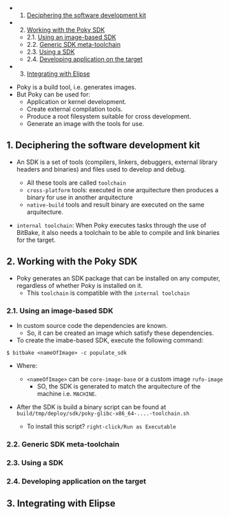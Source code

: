 <!-- vscode-markdown-toc -->
* 1. [Deciphering the software development kit](#Decipheringthesoftwaredevelopmentkit)
* 2. [Working with the Poky SDK](#WorkingwiththePokySDK)
	* 2.1. [Using an image-based SDK](#Usinganimage-basedSDK)
	* 2.2. [Generic SDK meta-toolchain](#GenericSDKmeta-toolchain)
	* 2.3. [Using a SDK](#UsingaSDK)
	* 2.4. [Developing application on the target](#Developingapplicationonthetarget)
* 3. [Integrating with Elipse](#IntegratingwithElipse)

<!-- vscode-markdown-toc-config
	numbering=true
	autoSave=true
	/vscode-markdown-toc-config -->
<!-- /vscode-markdown-toc -->

- Poky is a build tool, i.e. generates images. 
- But Poky can be used for:
  - Application or kernel development.
  - Create external compilation tools.
  - Produce a root filesystem suitable for cross development.
  - Generate an image with the tools for use.


##  1. <a name='Decipheringthesoftwaredevelopmentkit'></a>Deciphering the software development kit
- An SDK is a set of tools (compilers, linkers, debuggers, external library headers and binaries) and files used to develop and debug.
  - All these tools are called `toolchain`
  - `cross-platform` tools: executed in one arquitecture then produces a binary for use in another arquitecture
  - `native-build` tools and result binary are executed on the same arquitecture.

- `internal toolchain`: When Poky executes tasks through the use of BitBake, it also needs a toolchain to be able to compile and link binaries for the target.

##  2. <a name='WorkingwiththePokySDK'></a>Working with the Poky SDK
- Poky generates an SDK package that can be installed on any computer, regardless of whether Poky is installed on it.
  - This `toolchain` is compatible with the `internal toolchain`

###  2.1. <a name='Usinganimage-basedSDK'></a>Using an image-based SDK
- In custom source code the dependencies are known.
  - So, it can be created an image which satisfy these dependencies.
- To create the imabe-based SDK, execute the following command:
  
``` shell
$ bitbake <nameOfImage> -c populate_sdk
```

- Where:
    - `<nameOfImage>` can be `core-image-base` or a custom image `rufo-image`
      - SO, the SDK is generated to match the arquitecture of the machine i.e. `MACHINE`.

- After the SDK is build a binary script can be found at `build/tmp/deploy/sdk/poky-glibc-x86_64-....-toolchain.sh`
  - To install this script? `right-click/Run as Executable`
  
  
###  2.2. <a name='GenericSDKmeta-toolchain'></a>Generic SDK meta-toolchain

###  2.3. <a name='UsingaSDK'></a>Using a SDK

###  2.4. <a name='Developingapplicationonthetarget'></a>Developing application on the target

##  3. <a name='IntegratingwithElipse'></a>Integrating with Elipse